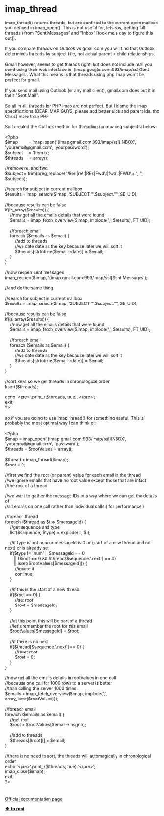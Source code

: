 # imap_thread




<div class="phpcode"><span class="html">
imap_thread() returns threads, but are confined to the current open mailbox you defined in imap_open(). This is not useful for, lets say, getting full threads ( from &quot;Sent Messages&quot; and &quot;Inbox&quot; [took me a day to figure this out]). 
<br>
<br>If you compare threads on Outlook vs gmail.com you will find that Outlook determines threads by subject title, not actual parent &gt; child relationships. 
<br>
<br>Gmail however, seems to get threads right, but does not include mail you send using their web interface in&#xA0; {imap.google.com:993/imap/ssl}Sent Messages . What this means is that threads using php imap won&apos;t be perfect for gmail.
<br>
<br>If you send mail using Outlook (or any mail client), gmail.com does put it in their &quot;Sent Mail&quot;.
<br>
<br>So all in all, threads for PHP imap are not perfect. But I blame the imap specifications (DEAR IMAP GUYS, please add better uids and parent ids. thx Chris) more than PHP
<br>
<br>So I created the Outlook method for threading (comparing subjects) below:
<br>
<br><span class="default">&lt;?php 
<br>$imap&#xA0; &#xA0; &#xA0; &#xA0;&#xA0; </span><span class="keyword">= </span><span class="default">imap_open</span><span class="keyword">(</span><span class="string">&apos;{imap.gmail.com:993/imap/ssl}INBOX&apos;</span><span class="keyword">, </span><span class="string">&apos;youremail@gmail.com&apos;</span><span class="keyword">, </span><span class="string">&apos;yourpassword&apos;</span><span class="keyword">);
<br></span><span class="default">$subject&#xA0; &#xA0;&#xA0; </span><span class="keyword">= </span><span class="string">&apos;Item b&apos;</span><span class="keyword">;
<br></span><span class="default">$threads&#xA0; &#xA0;&#xA0; </span><span class="keyword">= array();
<br>
<br></span><span class="comment">//remove re: and fwd:
<br></span><span class="default">$subject </span><span class="keyword">= </span><span class="default">trim</span><span class="keyword">(</span><span class="default">preg_replace</span><span class="keyword">(</span><span class="string">&quot;/Re\:|re\:|RE\:|Fwd\:|fwd\:|FWD\:/i&quot;</span><span class="keyword">, </span><span class="string">&apos;&apos;</span><span class="keyword">, </span><span class="default">$subject</span><span class="keyword">));
<br>
<br></span><span class="comment">//search for subject in current mailbox
<br></span><span class="default">$results </span><span class="keyword">= </span><span class="default">imap_search</span><span class="keyword">(</span><span class="default">$imap</span><span class="keyword">, </span><span class="string">&apos;SUBJECT &quot;&apos;</span><span class="keyword">.</span><span class="default">$subject</span><span class="keyword">.</span><span class="string">&apos;&quot;&apos;</span><span class="keyword">, </span><span class="default">SE_UID</span><span class="keyword">);
<br>
<br></span><span class="comment">//because results can be false
<br></span><span class="keyword">if(</span><span class="default">is_array</span><span class="keyword">(</span><span class="default">$results</span><span class="keyword">)) {
<br>&#xA0; &#xA0; </span><span class="comment">//now get all the emails details that were found 
<br>&#xA0; &#xA0; </span><span class="default">$emails </span><span class="keyword">= </span><span class="default">imap_fetch_overview</span><span class="keyword">(</span><span class="default">$imap</span><span class="keyword">, </span><span class="default">implode</span><span class="keyword">(</span><span class="string">&apos;,&apos;</span><span class="keyword">, </span><span class="default">$results</span><span class="keyword">), </span><span class="default">FT_UID</span><span class="keyword">);
<br>&#xA0; &#xA0; 
<br>&#xA0; &#xA0; </span><span class="comment">//foreach email 
<br>&#xA0; &#xA0; </span><span class="keyword">foreach (</span><span class="default">$emails </span><span class="keyword">as </span><span class="default">$email</span><span class="keyword">) {
<br>&#xA0; &#xA0; &#xA0; &#xA0; </span><span class="comment">//add to threads
<br>&#xA0; &#xA0; &#xA0; &#xA0; //we date date as the key because later we will sort it
<br>&#xA0; &#xA0; &#xA0; &#xA0; </span><span class="default">$threads</span><span class="keyword">[</span><span class="default">strtotime</span><span class="keyword">(</span><span class="default">$email</span><span class="keyword">-&gt;</span><span class="default">date</span><span class="keyword">)] = </span><span class="default">$email</span><span class="keyword">;
<br>&#xA0; &#xA0; }&#xA0; &#xA0; 
<br>}
<br>
<br></span><span class="comment">//now reopen sent messages
<br></span><span class="default">imap_reopen</span><span class="keyword">(</span><span class="default">$imap</span><span class="keyword">, </span><span class="string">&apos;{imap.gmail.com:993/imap/ssl}Sent Messages&apos;</span><span class="keyword">);
<br>
<br></span><span class="comment">//and do the same thing
<br>
<br>//search for subject in current mailbox
<br></span><span class="default">$results </span><span class="keyword">= </span><span class="default">imap_search</span><span class="keyword">(</span><span class="default">$imap</span><span class="keyword">, </span><span class="string">&apos;SUBJECT &quot;&apos;</span><span class="keyword">.</span><span class="default">$subject</span><span class="keyword">.</span><span class="string">&apos;&quot;&apos;</span><span class="keyword">, </span><span class="default">SE_UID</span><span class="keyword">);
<br>
<br></span><span class="comment">//because results can be false
<br></span><span class="keyword">if(</span><span class="default">is_array</span><span class="keyword">(</span><span class="default">$results</span><span class="keyword">)) {
<br>&#xA0; &#xA0; </span><span class="comment">//now get all the emails details that were found 
<br>&#xA0; &#xA0; </span><span class="default">$emails </span><span class="keyword">= </span><span class="default">imap_fetch_overview</span><span class="keyword">(</span><span class="default">$imap</span><span class="keyword">, </span><span class="default">implode</span><span class="keyword">(</span><span class="string">&apos;,&apos;</span><span class="keyword">, </span><span class="default">$results</span><span class="keyword">), </span><span class="default">FT_UID</span><span class="keyword">);
<br>&#xA0; &#xA0; 
<br>&#xA0; &#xA0; </span><span class="comment">//foreach email 
<br>&#xA0; &#xA0; </span><span class="keyword">foreach (</span><span class="default">$emails </span><span class="keyword">as </span><span class="default">$email</span><span class="keyword">) {
<br>&#xA0; &#xA0; &#xA0; &#xA0; </span><span class="comment">//add to threads
<br>&#xA0; &#xA0; &#xA0; &#xA0; //we date date as the key because later we will sort it
<br>&#xA0; &#xA0; &#xA0; &#xA0; </span><span class="default">$threads</span><span class="keyword">[</span><span class="default">strtotime</span><span class="keyword">(</span><span class="default">$email</span><span class="keyword">-&gt;</span><span class="default">date</span><span class="keyword">)] = </span><span class="default">$email</span><span class="keyword">;
<br>&#xA0; &#xA0; }&#xA0; &#xA0; 
<br>}
<br>
<br></span><span class="comment">//sort keys so we get threads in chronological order 
<br></span><span class="default">ksort</span><span class="keyword">(</span><span class="default">$threads</span><span class="keyword">);
<br>
<br>echo </span><span class="string">&apos;&lt;pre&gt;&apos;</span><span class="keyword">.</span><span class="default">print_r</span><span class="keyword">(</span><span class="default">$threads</span><span class="keyword">, </span><span class="default">true</span><span class="keyword">).</span><span class="string">&apos;&lt;/pre&gt;&apos;</span><span class="keyword">;
<br>exit;
<br></span><span class="default">?&gt;
<br></span>
<br>so if you are going to use imap_thread() for something useful. This is probably the most optimal way I can think of:
<br>
<br><span class="default">&lt;?php 
<br>$imap </span><span class="keyword">= </span><span class="default">imap_open</span><span class="keyword">(</span><span class="string">&apos;{imap.gmail.com:993/imap/ssl}INBOX&apos;</span><span class="keyword">, </span><span class="string">&apos;youremail@gmail.com&apos;</span><span class="keyword">, </span><span class="string">&apos;password&apos;</span><span class="keyword">);
<br></span><span class="default">$threads </span><span class="keyword">= </span><span class="default">$rootValues </span><span class="keyword">= array();
<br>
<br></span><span class="default">$thread </span><span class="keyword">= </span><span class="default">imap_thread</span><span class="keyword">(</span><span class="default">$imap</span><span class="keyword">);
<br></span><span class="default">$root </span><span class="keyword">= </span><span class="default">0</span><span class="keyword">;
<br>
<br></span><span class="comment">//first we find the root (or parent) value for each email in the thread
<br>//we ignore emails that have no root value except those that are infact
<br>//the root of a thread
<br>
<br>//we want to gather the message IDs in a way where we can get the details of
<br>//all emails on one call rather than individual calls ( for performance )
<br>
<br>//foreach thread
<br></span><span class="keyword">foreach (</span><span class="default">$thread </span><span class="keyword">as </span><span class="default">$i </span><span class="keyword">=&gt; </span><span class="default">$messageId</span><span class="keyword">) {
<br>&#xA0; &#xA0; </span><span class="comment">//get sequence and type
<br>&#xA0; &#xA0; </span><span class="keyword">list(</span><span class="default">$sequence</span><span class="keyword">, </span><span class="default">$type</span><span class="keyword">) = </span><span class="default">explode</span><span class="keyword">(</span><span class="string">&apos;.&apos;</span><span class="keyword">, </span><span class="default">$i</span><span class="keyword">);
<br>&#xA0; &#xA0; 
<br>&#xA0; &#xA0; </span><span class="comment">//if type is not num or messageId is 0 or (start of a new thread and no next) or is already set 
<br>&#xA0; &#xA0; </span><span class="keyword">if(</span><span class="default">$type </span><span class="keyword">!= </span><span class="string">&apos;num&apos; </span><span class="keyword">|| </span><span class="default">$messageId </span><span class="keyword">== </span><span class="default">0 
<br>&#xA0; &#xA0; &#xA0;&#xA0; </span><span class="keyword">|| (</span><span class="default">$root </span><span class="keyword">== </span><span class="default">0 </span><span class="keyword">&amp;&amp; </span><span class="default">$thread</span><span class="keyword">[</span><span class="default">$sequence</span><span class="keyword">.</span><span class="string">&apos;.next&apos;</span><span class="keyword">] == </span><span class="default">0</span><span class="keyword">)
<br>&#xA0; &#xA0; &#xA0;&#xA0; || isset(</span><span class="default">$rootValues</span><span class="keyword">[</span><span class="default">$messageId</span><span class="keyword">])) {
<br>&#xA0; &#xA0; &#xA0; &#xA0; </span><span class="comment">//ignore it
<br>&#xA0; &#xA0; &#xA0; &#xA0; </span><span class="keyword">continue;
<br>&#xA0; &#xA0; }
<br>&#xA0; &#xA0; 
<br>&#xA0; &#xA0; </span><span class="comment">//if this is the start of a new thread
<br>&#xA0; &#xA0; </span><span class="keyword">if(</span><span class="default">$root </span><span class="keyword">== </span><span class="default">0</span><span class="keyword">) {
<br>&#xA0; &#xA0; &#xA0; &#xA0; </span><span class="comment">//set root
<br>&#xA0; &#xA0; &#xA0; &#xA0; </span><span class="default">$root </span><span class="keyword">= </span><span class="default">$messageId</span><span class="keyword">;
<br>&#xA0; &#xA0; }
<br>&#xA0; &#xA0; 
<br>&#xA0; &#xA0; </span><span class="comment">//at this point this will be part of a thread
<br>&#xA0; &#xA0; //let&apos;s remember the root for this email
<br>&#xA0; &#xA0; </span><span class="default">$rootValues</span><span class="keyword">[</span><span class="default">$messageId</span><span class="keyword">] = </span><span class="default">$root</span><span class="keyword">;
<br>&#xA0; &#xA0; 
<br>&#xA0; &#xA0; </span><span class="comment">//if there is no next
<br>&#xA0; &#xA0; </span><span class="keyword">if(</span><span class="default">$thread</span><span class="keyword">[</span><span class="default">$sequence</span><span class="keyword">.</span><span class="string">&apos;.next&apos;</span><span class="keyword">] == </span><span class="default">0</span><span class="keyword">) {
<br>&#xA0; &#xA0; &#xA0; &#xA0; </span><span class="comment">//reset root
<br>&#xA0; &#xA0; &#xA0; &#xA0; </span><span class="default">$root </span><span class="keyword">= </span><span class="default">0</span><span class="keyword">;
<br>&#xA0; &#xA0; }
<br>}
<br>
<br></span><span class="comment">//now get all the emails details in rootValues in one call
<br>//because one call for 1000 rows to a server is better 
<br>//than calling the server 1000 times&#xA0; 
<br></span><span class="default">$emails </span><span class="keyword">= </span><span class="default">imap_fetch_overview</span><span class="keyword">(</span><span class="default">$imap</span><span class="keyword">, </span><span class="default">implode</span><span class="keyword">(</span><span class="string">&apos;,&apos;</span><span class="keyword">, </span><span class="default">array_keys</span><span class="keyword">(</span><span class="default">$rootValues</span><span class="keyword">)));
<br>
<br></span><span class="comment">//foreach email 
<br></span><span class="keyword">foreach (</span><span class="default">$emails </span><span class="keyword">as </span><span class="default">$email</span><span class="keyword">) {
<br>&#xA0; &#xA0; </span><span class="comment">//get root
<br>&#xA0; &#xA0; </span><span class="default">$root </span><span class="keyword">= </span><span class="default">$rootValues</span><span class="keyword">[</span><span class="default">$email</span><span class="keyword">-&gt;</span><span class="default">msgno</span><span class="keyword">];
<br>&#xA0; &#xA0; 
<br>&#xA0; &#xA0; </span><span class="comment">//add to threads
<br>&#xA0; &#xA0; </span><span class="default">$threads</span><span class="keyword">[</span><span class="default">$root</span><span class="keyword">][] = </span><span class="default">$email</span><span class="keyword">;
<br>}&#xA0; &#xA0; 
<br>
<br></span><span class="comment">//there is no need to sort, the threads will automagically in chronological order
<br></span><span class="keyword">echo </span><span class="string">&apos;&lt;pre&gt;&apos;</span><span class="keyword">.</span><span class="default">print_r</span><span class="keyword">(</span><span class="default">$threads</span><span class="keyword">, </span><span class="default">true</span><span class="keyword">).</span><span class="string">&apos;&lt;/pre&gt;&apos;</span><span class="keyword">;
<br></span><span class="default">imap_close</span><span class="keyword">(</span><span class="default">$imap</span><span class="keyword">);
<br>exit;
<br></span><span class="default">?&gt;</span>
</span>
</div>
  

#

[Official documentation page](https://www.php.net/manual/en/function.imap-thread.php)

**[⬆ to root](/)**